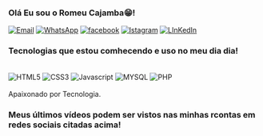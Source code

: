 
### Olá Eu sou o Romeu Cajamba😁!

[![Email](https://img.shields.io/badge/Gmail-D14836?style=for-the-badge&logo=gmail&logoColor=white)](https://mail.google.com/mail/?tab=rm&ogbl)
[![WhatsApp](https://img.shields.io/badge/WhatsApp-25D366?style=for-the-badge&logo=whatsapp&logoColor=white)](https://wa.me/qr/Y2CFHXIUQLULO1)
[![facebook](https://img.shields.io/badge/Facebook-1877F2?style=for-the-badge&logo=facebook&logoColor=whit)](https://www.facebook.com/romeucajamba.cajamba)
[![Istagram](https://img.shields.io/badge/Instagram-E4405F?style=for-the-badge&logo=instagram&logoColor=white)](https://www.instagram.com/romeu_cajamba/)
[![LInKedIn](https://img.shields.io/badge/LinkedIn-0077B5?style=for-the-badge&logo=linkedin&logoColor=white)](https://www.LinKedIn.com/romeuCajamba/)


### Tecnologias que estou comhecendo e uso no meu dia dia!
<div style="display: inline_block"><br/>
<img alingn="center" alt="HTML5" src="https://img.shields.io/badge/HTML5-E34F26?style=for-the-badge&logo=html5&logoColor=white"/>
<img alingn="center" alt="CSS3" src="https://img.shields.io/badge/CSS-239120?&style=for-the-badge&logo=css3&logoColor=white"/>
<img alingn="center" alt="Javascript" src="https://img.shields.io/badge/JavaScript-F7DF1E?style=for-the-badge&logo=javascript&logoColor=black"/>
<img alingn="center" alt="MYSQL" src="https://img.shields.io/badge/MySQL-00000F?style=for-the-badge&logo=mysql&logoColor=white"/>
<img alingn="center" alt="PHP" src="https://img.shields.io/badge/PHP-777BB4?style=for-the-badge&logo=php&logoColor=white"/>
</div><br/>
Apaixonado por Tecnologia. 

### Meus últimos vídeos podem ser vistos nas minhas rcontas em redes sociais citadas acima!
